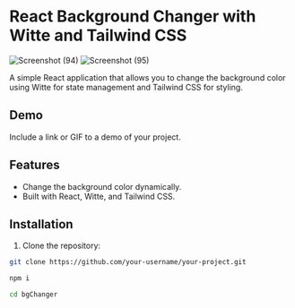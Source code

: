 # React Background Changer with Witte and Tailwind CSS
![Screenshot (94)](https://github.com/MadhurChaturvedi/bgChanger/assets/93113162/9b176d26-c0ae-483e-b434-eafd4d5053bb)
![Screenshot (95)](https://github.com/MadhurChaturvedi/bgChanger/assets/93113162/3d38aeb5-483a-40e8-9c0d-cc90270e722c)

A simple React application that allows you to change the background color using Witte for state management and Tailwind CSS for styling.

## Demo

Include a link or GIF to a demo of your project.

## Features

- Change the background color dynamically.
- Built with React, Witte, and Tailwind CSS.

## Installation

1. Clone the repository:

```bash
git clone https://github.com/your-username/your-project.git
```
```bash
npm i 
```
```bash
cd bgChanger
```
